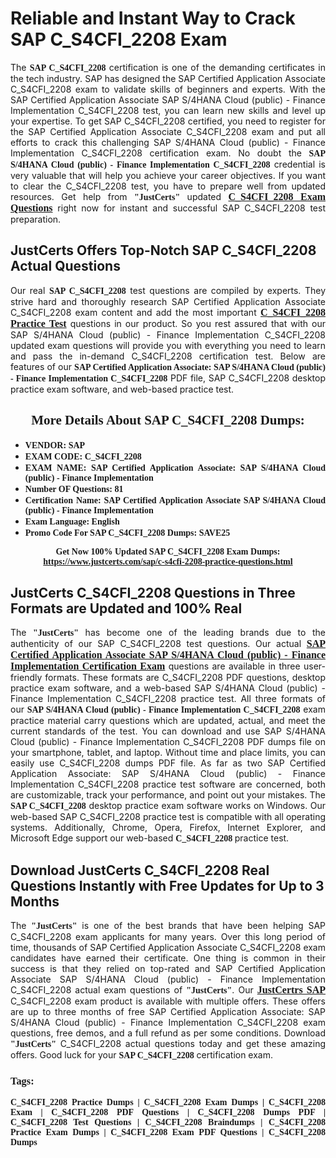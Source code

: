 <h1><strong>Reliable and Instant Way to Crack SAP C_S4CFI_2208 Exam</strong></h1>

<p style="text-align: justify;">The <span style="font-family:Georgia,serif;"><strong>SAP C_S4CFI_2208</strong></span> certification is one of the demanding certificates in the tech industry. SAP has designed the SAP Certified Application Associate C_S4CFI_2208 exam to validate skills of beginners and experts. With the SAP Certified Application Associate SAP S/4HANA Cloud (public) - Finance Implementation C_S4CFI_2208 test, you can learn new skills and level up your expertise. To get SAP C_S4CFI_2208 certified, you need to register for the SAP Certified Application Associate C_S4CFI_2208 exam and put all efforts to crack this challenging SAP S/4HANA Cloud (public) - Finance Implementation C_S4CFI_2208 certification exam. No doubt the <span style="font-family:Georgia,serif;"><strong>SAP S/4HANA Cloud (public) - Finance Implementation C_S4CFI_2208</strong></span> credential is very valuable that will help you achieve your career objectives. If you want to clear the C_S4CFI_2208 test, you have to prepare well from updated resources. Get help from <span style="font-size:14px;"><span style="font-family:Georgia,serif;"><strong>"JustCerts"</strong></span></span> updated <a href="https://www.justcerts.com/sap/c-s4cfi-2208-practice-questions.html"><span style="font-size:16px;"><span style="font-family:Georgia,serif;"><strong>C_S4CFI_2208 Exam Questions</strong></span></span></a> right now for instant and successful SAP C_S4CFI_2208 test preparation.</p>

<h2><strong>JustCerts Offers Top-Notch SAP C_S4CFI_2208 Actual Questions </strong></h2>

<p style="text-align: justify;">Our real <span style="font-family:Georgia,serif;"><strong>SAP C_S4CFI_2208</strong></span> test questions are compiled by experts. They strive hard and thoroughly research SAP Certified Application Associate C_S4CFI_2208 exam content and add the most important <a href="https://www.justcerts.com/sap/c-s4cfi-2208-practice-questions.html"><span style="font-size:16px;"><span style="font-family:Georgia,serif;"><strong>C_S4CFI_2208 Practice Test</strong></span></span></a> questions in our product. So you rest assured that with our SAP S/4HANA Cloud (public) - Finance Implementation C_S4CFI_2208 updated exam questions will provide you with everything you need to learn and pass the in-demand C_S4CFI_2208 certification test. Below are features of our <span style="font-family:Georgia,serif;"><strong>SAP Certified Application Associate: SAP S/4HANA Cloud (public) - Finance Implementation C_S4CFI_2208</strong></span> PDF file, SAP C_S4CFI_2208 desktop practice exam software, and web-based practice test.</p>

<h2 style="text-align: center;"><strong><span style="font-family:Georgia,serif;">More Details About SAP C_S4CFI_2208 Dumps:</span></strong></h2>

<ul>
	<li style="text-align: justify;"><span style="font-size:14px;"><span style="font-family:Georgia,serif;"><strong>VENDOR: SAP</strong></span></span></li>
	<li style="text-align: justify;"><span style="font-size:14px;"><span style="font-family:Georgia,serif;"><strong>EXAM CODE: C_S4CFI_2208</strong></span></span></li>
	<li style="text-align: justify;"><span style="font-size:14px;"><span style="font-family:Georgia,serif;"><strong>EXAM NAME: SAP Certified Application Associate: SAP S/4HANA Cloud (public) - Finance Implementation</strong></span></span></li>
	<li style="text-align: justify;"><span style="font-size:14px;"><span style="font-family:Georgia,serif;"><strong>Number OF Questions: 81</strong></span></span></li>
	<li style="text-align: justify;"><span style="font-size:14px;"><span style="font-family:Georgia,serif;"><strong>Certification Name: SAP Certified Application Associate SAP S/4HANA Cloud (public) - Finance Implementation</strong></span></span></li>
	<li style="text-align: justify;"><span style="font-size:14px;"><span style="font-family:Georgia,serif;"><strong>Exam Language: English</strong></span></span></li>
	<li style="text-align: justify;"><span style="font-size:14px;"><span style="font-family:Georgia,serif;"><strong>Promo Code For SAP C_S4CFI_2208 Dumps: SAVE25</strong></span></span></li>
</ul>

<p style="text-align: center;"><strong><span style="font-family:Georgia,serif;"><span style="font-size:14px;">Get Now 100% Updated SAP C_S4CFI_2208 Exam Dumps:</span> <a href="https://www.justcerts.com/sap/c-s4cfi-2208-practice-questions.html">https://www.justcerts.com/sap/c-s4cfi-2208-practice-questions.html</a></span></strong></p>

<h2><strong>JustCerts C_S4CFI_2208 Questions in Three Formats are Updated and 100% Real</strong></h2>

<p style="text-align: justify;">The <span style="font-size:14px;"><span style="font-family:Georgia,serif;"><strong>"JustCerts"</strong></span></span> has become one of the leading brands due to the authenticity of our SAP C_S4CFI_2208 test questions. Our actual <a href="https://www.justcerts.com/sap/sap-certified-application-associate-certification-exams.html"><span style="font-size:16px;"><span style="font-family:Georgia,serif;"><strong>SAP Certified Application Associate SAP S/4HANA Cloud (public) - Finance Implementation Certification Exam</strong></span></span></a> questions are available in three user-friendly formats. These formats are C_S4CFI_2208 PDF questions, desktop practice exam software, and a web-based SAP S/4HANA Cloud (public) - Finance Implementation C_S4CFI_2208 practice test. All three formats of our <strong><span style="font-family:Georgia,serif;">SAP S/4HANA Cloud (public) - Finance Implementation C_S4CFI_2208</span></strong> exam practice material carry questions which are updated, actual, and meet the current standards of the test. You can download and use SAP S/4HANA Cloud (public) - Finance Implementation C_S4CFI_2208 PDF dumps file on your smartphone, tablet, and laptop. Without time and place limits, you can easily use C_S4CFI_2208 dumps PDF file. As far as two SAP Certified Application Associate: SAP S/4HANA Cloud (public) - Finance Implementation C_S4CFI_2208 practice test software are concerned, both are customizable, track your performance, and point out your mistakes. The <span style="font-family:Georgia,serif;"><strong>SAP C_S4CFI_2208</strong></span> desktop practice exam software works on Windows. Our web-based SAP C_S4CFI_2208 practice test is compatible with all operating systems. Additionally, Chrome, Opera, Firefox, Internet Explorer, and Microsoft Edge support our web-based <span style="font-family:Georgia,serif;"><strong>C_S4CFI_2208 </strong></span> practice test.</p>

<h2><strong>Download JustCerts C_S4CFI_2208 Real Questions Instantly with Free Updates for Up to 3 Months</strong></h2>

<p style="text-align: justify;">The <span style="font-family:Georgia,serif;"><span style="font-size:14px;"><strong>"JustCerts"</strong></span></span> is one of the best brands that have been helping SAP C_S4CFI_2208 exam applicants for many years. Over this long period of time, thousands of SAP Certified Application Associate C_S4CFI_2208 exam candidates have earned their certificate. One thing is common in their success is that they relied on top-rated and SAP Certified Application Associate SAP S/4HANA Cloud (public) - Finance Implementation C_S4CFI_2208 actual exam questions of <span style="font-family:Georgia,serif;"><span style="font-size:14px;"><strong>"JustCerts"</strong></span></span>. Our <a href="https://www.justcerts.com/sap-certification-exams.html"><span style="font-size:16px;"><span style="font-family:Georgia,serif;"><strong>JustCertrs SAP</strong></span></span></a> C_S4CFI_2208 exam product is available with multiple offers. These offers are up to three months of free SAP Certified Application Associate: SAP S/4HANA Cloud (public) - Finance Implementation C_S4CFI_2208 exam questions, free demos, and a full refund as per some conditions. Download <span style="font-family:Georgia,serif;"><span style="font-size:14px;"><strong>"JustCerts"</strong></span></span> C_S4CFI_2208 actual questions today and get these amazing offers. Good luck for your <span style="font-family:Georgia,serif;"><strong>SAP C_S4CFI_2208</strong></span> certification exam.</p>

<h3 style="text-align: justify;"><span style="font-family:Georgia,serif;"><strong>Tags:</strong></span></h3>

<p style="text-align: justify;"><span style="font-family:Georgia,serif;"><strong>C_S4CFI_2208 Practice Dumps | C_S4CFI_2208 Exam Dumps | C_S4CFI_2208 Exam | C_S4CFI_2208 PDF Questions | C_S4CFI_2208 Dumps PDF | C_S4CFI_2208 Test Questions | C_S4CFI_2208 Braindumps | C_S4CFI_2208 Practice Exam Dumps | C_S4CFI_2208 Exam PDF Questions | C_S4CFI_2208 Dumps</strong></span></p>
